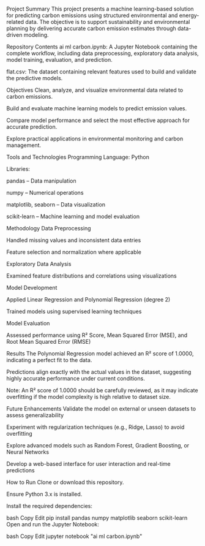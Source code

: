 Project Summary
This project presents a machine learning-based solution for predicting carbon emissions using structured environmental and energy-related data. The objective is to support sustainability and environmental planning by delivering accurate carbon emission estimates through data-driven modeling.

Repository Contents
ai ml carbon.ipynb: A Jupyter Notebook containing the complete workflow, including data preprocessing, exploratory data analysis, model training, evaluation, and prediction.

flat.csv: The dataset containing relevant features used to build and validate the predictive models.

Objectives
Clean, analyze, and visualize environmental data related to carbon emissions.

Build and evaluate machine learning models to predict emission values.

Compare model performance and select the most effective approach for accurate prediction.

Explore practical applications in environmental monitoring and carbon management.

Tools and Technologies
Programming Language: Python

Libraries:

pandas – Data manipulation

numpy – Numerical operations

matplotlib, seaborn – Data visualization

scikit-learn – Machine learning and model evaluation

Methodology
Data Preprocessing

Handled missing values and inconsistent data entries

Feature selection and normalization where applicable

Exploratory Data Analysis

Examined feature distributions and correlations using visualizations

Model Development

Applied Linear Regression and Polynomial Regression (degree 2)

Trained models using supervised learning techniques

Model Evaluation

Assessed performance using R² Score, Mean Squared Error (MSE), and Root Mean Squared Error (RMSE)

Results
The Polynomial Regression model achieved an R² score of 1.0000, indicating a perfect fit to the data.

Predictions align exactly with the actual values in the dataset, suggesting highly accurate performance under current conditions.

Note: An R² score of 1.0000 should be carefully reviewed, as it may indicate overfitting if the model complexity is high relative to dataset size.

Future Enhancements
Validate the model on external or unseen datasets to assess generalizability

Experiment with regularization techniques (e.g., Ridge, Lasso) to avoid overfitting

Explore advanced models such as Random Forest, Gradient Boosting, or Neural Networks

Develop a web-based interface for user interaction and real-time predictions

How to Run
Clone or download this repository.

Ensure Python 3.x is installed.

Install the required dependencies:

bash
Copy
Edit
pip install pandas numpy matplotlib seaborn scikit-learn
Open and run the Jupyter Notebook:

bash
Copy
Edit
jupyter notebook "ai ml carbon.ipynb"
